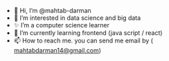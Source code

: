 - 👋 Hi, I’m @mahtab-darman
- 👀 I’m interested in data science and big data
- ✨ I’m a computer science learner 
- 🌱 I’m currently learning frontend (java script / react)
- 📫 How to reach me. you can send me email by ( mahtabdarman14@gmail.com)

<!---
mahtab-darman/mahtab-darman is a ✨ special ✨ repository because its `README.md` (this file) appears on your GitHub profile.
You can click the Preview link to take a look at your changes.
--->
